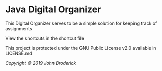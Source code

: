 Java Digital Organizer
=======


This Digital Organizer serves to be a simple solution for keeping track of assignments

View the shortcuts in the shortcut file

This project is protected under the GNU Public License v2.0 available in LICENSE.md

*Copyright © 2019 John Broderick*
